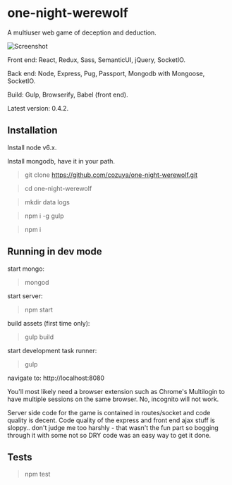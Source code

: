 one-night-werewolf
======================

A multiuser web game of deception and deduction.

![Screenshot](http://i.imgur.com/B1rRHbY.png)

Front end: React, Redux, Sass, SemanticUI, jQuery, SocketIO.

Back end: Node, Express, Pug, Passport, Mongodb with Mongoose, SocketIO.

Build: Gulp, Browserify, Babel (front end).

Latest version: 0.4.2.

## Installation ##

Install node v6.x.

Install mongodb, have it in your path.

> git clone https://github.com/cozuya/one-night-werewolf.git

> cd one-night-werewolf

> mkdir data logs

> npm i -g gulp

> npm i

## Running in dev mode ##

start mongo:

> mongod

start server:

> npm start

build assets (first time only):

> gulp build

start development task runner:

> gulp

navigate to: http://localhost:8080

You'll most likely need a browser extension such as Chrome's Multilogin to have multiple sessions on the same browser.  No, incognito will not work.

Server side code for the game is contained in routes/socket and code quality is decent.  Code quality of the express and front end ajax stuff is sloppy.. don't judge me too harshly - that wasn't the fun part so bogging through it with some not so DRY code was an easy way to get it done.

## Tests ##

> npm test
